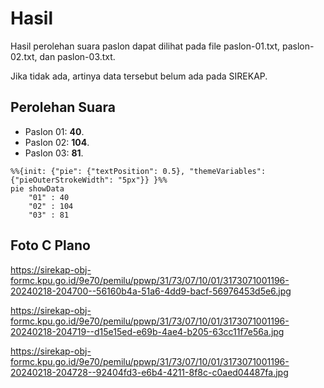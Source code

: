 # Hasil

Hasil perolehan suara paslon dapat dilihat pada file paslon-01.txt, paslon-02.txt, dan paslon-03.txt.

Jika tidak ada, artinya data tersebut belum ada pada SIREKAP.

## Perolehan Suara

 * Paslon 01: **40**.
 * Paslon 02: **104**.
 * Paslon 03: **81**.

```mermaid
%%{init: {"pie": {"textPosition": 0.5}, "themeVariables": {"pieOuterStrokeWidth": "5px"}} }%%
pie showData
    "01" : 40
    "02" : 104
    "03" : 81
```
## Foto C Plano

https://sirekap-obj-formc.kpu.go.id/9e70/pemilu/ppwp/31/73/07/10/01/3173071001196-20240218-204700--56160b4a-51a6-4dd9-bacf-56976453d5e6.jpg

https://sirekap-obj-formc.kpu.go.id/9e70/pemilu/ppwp/31/73/07/10/01/3173071001196-20240218-204719--d15e15ed-e69b-4ae4-b205-63cc11f7e56a.jpg

https://sirekap-obj-formc.kpu.go.id/9e70/pemilu/ppwp/31/73/07/10/01/3173071001196-20240218-204728--92404fd3-e6b4-4211-8f8c-c0aed04487fa.jpg
